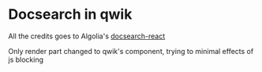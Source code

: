 # Docsearch in qwik

All the credits goes to Algolia's [docsearch-react](https://github.com/algolia/docsearch/tree/main/packages/docsearch-react)

Only render part changed to qwik's component, trying to minimal effects of js blocking
